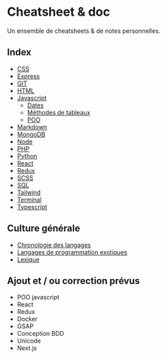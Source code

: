 # Cheatsheet & doc

Un ensemble de cheatsheets & de notes personnelles.

## Index

- [CSS](/CSS/CSS.md)
- [Express](/Express/Express.md)
- [GIT](/GIT/GIT.md)
- [HTML](/HTML/HTML.md)
- [Javascript](/Javascript/JS.md)
  - [Dates](/Javascript/Date.md)
  - [Méthodes de tableaux](/Javascript/Méthodes%20de%20tableaux.md)
  - [POO](/Javascript/POO.md)
- [Markdown](/Markdown/Markdown.md)
- [MongoDB](/MongoDB/Mongo.md)
- [Node](/Node/Node.md)
- [PHP](/PHP/PHP.md)
- [Python](/Python/Python.md)
- [React](/React/React.md)
- [Redux](/Redux/Redux.md)
- [SCSS](/SCSS/SCSS.md)
- [SQL](/SQL/SQL.md)
- [Tailwind](/Tailwind/Tailwind.md)
- [Terminal](/Terminal/Terminal.md)
- [Typescript](/Typescript/Typescript.md)

## Culture générale

- [Chronologie des langages](ChronologieLangage.md)
- [Langages de programmation exotiques](LangagesExotique.md)
- [Lexique](Lexique.md)

## Ajout et / ou correction prévus

- POO javascript
- React
- Redux
- Docker
- GSAP
- Conception BDD
- Unicode
- Next.js